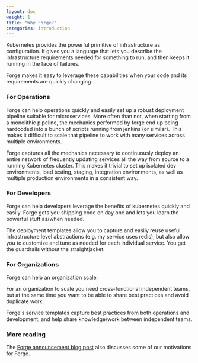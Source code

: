 ```yaml
---
layout: doc
weight: 1
title: "Why Forge?"
categories: introduction
---
```


Kubernetes provides the powerful primitive of infrastructure as
configuration. It gives you a language that lets you describe the
infrastructure requirements needed for something to run, and then
keeps it running in the face of failures.

Forge makes it easy to leverage these capabilities when your code and
its requirements are quickly changing.

### For Operations
Forge can help operations quickly and easily set up a robust
deployment pipeline suitable for microservices. More often than not,
when starting from a monolithic pipeline, the mechanics performed by
forge end up being hardcoded into a bunch of scripts running from
jenkins (or similar). This makes it difficult to scale that pipeline
to work with many services across multiple environments.

Forge captures all the mechanics necessary to continuously deploy an
entire network of frequently updating services all the way from source
to a running Kubernetes cluster. This makes it trivial to set up
isolated dev environments, load testing, staging, integration
environments, as well as multiple production environments in a
consistent way.

### For Developers
Forge can help developers leverage the benefits of kubernetes quickly
and easily. Forge gets you shipping code on day one and lets you learn
the powerful stuff as/when needed.

The deployment templates allow you to capture and easily reuse useful
infrastructure level abstractions (e.g. my service uses redis), but
also allow you to customize and tune as needed for each individual
service. You get the guardrails without the straightjacket.

### For Organizations
Forge can help an organization scale.

For an organization to scale you need cross-functional independent
teams, but at the same time you want to be able to share best
practices and avoid duplicate work.

Forge's service templates capture best practices from both operations
and development, and help share knowledge/work between independent
teams.

### More reading

The <a href="https://www.datawire.io/announcing-forge-a-build-system-for-kubernetes-services/">Forge announcement blog post</a> also discusses some of our motivations for Forge.
